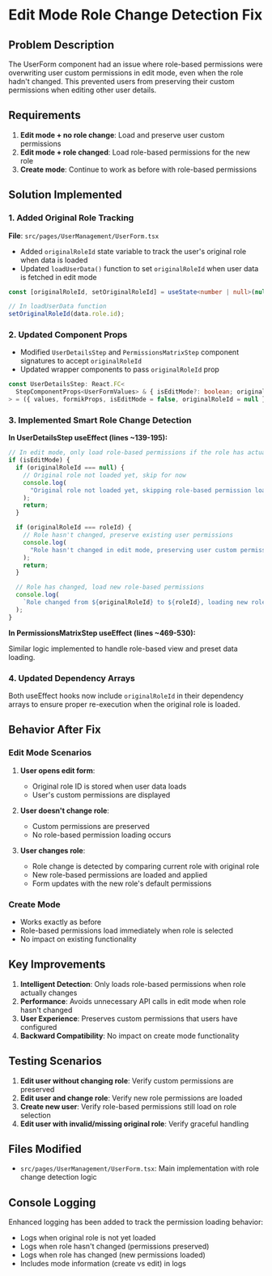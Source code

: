 # Edit Mode Role Change Detection Fix

## Problem Description

The UserForm component had an issue where role-based permissions were overwriting user custom permissions in edit mode, even when the role hadn't changed. This prevented users from preserving their custom permissions when editing other user details.

## Requirements

1. **Edit mode + no role change**: Load and preserve user custom permissions
2. **Edit mode + role changed**: Load role-based permissions for the new role
3. **Create mode**: Continue to work as before with role-based permissions

## Solution Implemented

### 1. Added Original Role Tracking

**File**: `src/pages/UserManagement/UserForm.tsx`

- Added `originalRoleId` state variable to track the user's original role when data is loaded
- Updated `loadUserData()` function to set `originalRoleId` when user data is fetched in edit mode

```typescript
const [originalRoleId, setOriginalRoleId] = useState<number | null>(null);

// In loadUserData function
setOriginalRoleId(data.role.id);
```

### 2. Updated Component Props

- Modified `UserDetailsStep` and `PermissionsMatrixStep` component signatures to accept `originalRoleId`
- Updated wrapper components to pass `originalRoleId` prop

```typescript
const UserDetailsStep: React.FC<
  StepComponentProps<UserFormValues> & { isEditMode?: boolean; originalRoleId?: number | null }
> = ({ values, formikProps, isEditMode = false, originalRoleId = null }) => {
```

### 3. Implemented Smart Role Change Detection

**In UserDetailsStep useEffect (lines ~139-195):**

```typescript
// In edit mode, only load role-based permissions if the role has actually changed
if (isEditMode) {
  if (originalRoleId === null) {
    // Original role not loaded yet, skip for now
    console.log(
      "Original role not loaded yet, skipping role-based permission loading"
    );
    return;
  }

  if (originalRoleId === roleId) {
    // Role hasn't changed, preserve existing user permissions
    console.log(
      "Role hasn't changed in edit mode, preserving user custom permissions"
    );
    return;
  }

  // Role has changed, load new role-based permissions
  console.log(
    `Role changed from ${originalRoleId} to ${roleId}, loading new role-based permissions`
  );
}
```

**In PermissionsMatrixStep useEffect (lines ~469-530):**

Similar logic implemented to handle role-based view and preset data loading.

### 4. Updated Dependency Arrays

Both useEffect hooks now include `originalRoleId` in their dependency arrays to ensure proper re-execution when the original role is loaded.

## Behavior After Fix

### Edit Mode Scenarios

1. **User opens edit form**:

   - Original role ID is stored when user data loads
   - User's custom permissions are displayed

2. **User doesn't change role**:

   - Custom permissions are preserved
   - No role-based permission loading occurs

3. **User changes role**:
   - Role change is detected by comparing current role with original role
   - New role-based permissions are loaded and applied
   - Form updates with the new role's default permissions

### Create Mode

- Works exactly as before
- Role-based permissions load immediately when role is selected
- No impact on existing functionality

## Key Improvements

1. **Intelligent Detection**: Only loads role-based permissions when role actually changes
2. **Performance**: Avoids unnecessary API calls in edit mode when role hasn't changed
3. **User Experience**: Preserves custom permissions that users have configured
4. **Backward Compatibility**: No impact on create mode functionality

## Testing Scenarios

1. **Edit user without changing role**: Verify custom permissions are preserved
2. **Edit user and change role**: Verify new role permissions are loaded
3. **Create new user**: Verify role-based permissions still load on role selection
4. **Edit user with invalid/missing original role**: Verify graceful handling

## Files Modified

- `src/pages/UserManagement/UserForm.tsx`: Main implementation with role change detection logic

## Console Logging

Enhanced logging has been added to track the permission loading behavior:

- Logs when original role is not yet loaded
- Logs when role hasn't changed (permissions preserved)
- Logs when role has changed (new permissions loaded)
- Includes mode information (create vs edit) in logs
